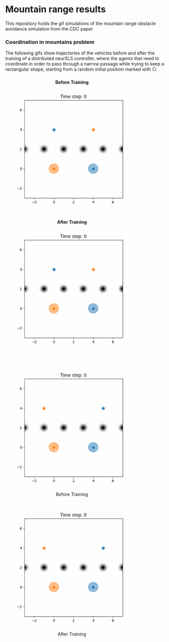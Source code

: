 # Mountain range results 
This repository holds the gif simulations of the mountain range obstacle avoidance simulation from the CDC paper



### Coordination in mountains problem 

The following gifs show trajectories of the vehicles before and after the training of a distributed neurSLS controller, where the agents that need to coordinate in order to pass through a narrow passage while trying to keep a rectangular shape, starting from a random initial position marked with &#9675;.

<p align="center">
  <figure style="display:inline-block; text-align:center; margin:10px;">
    <figcaption><b>Before Training</b></figcaption>
    <img src="./figures/CL_diag_ref.gif" alt="robot_trajectories_before_training" width="400"/>
  </figure>
  <figure style="display:inline-block; text-align:center; margin:10px;">
    <figcaption><b>After Training</b></figcaption>
    <img src="./figures/CL_diag_trained.gif" alt="robot_trajectories_after_training_a" width="400"/>
  </figure>
</p>

<p align="center">
  <figure style="display:inline-block; text-align:center; margin:10px;">
    <img src="./figures/CL_direct_ref-1.gif" alt="robot_trajectories_before_training" width="400"/>
    <figcaption>Before Training</figcaption>
  </figure>
  <figure style="display:inline-block; text-align:center; margin:10px;">
    <img src="./figures/CL_direct_trained.gif" alt="robot_trajectories_after_training_a" width="400"/>
    <figcaption>After Training</figcaption>
  </figure>
</p>

